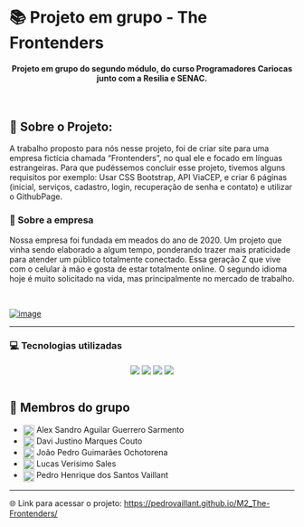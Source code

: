 # 📚 Projeto em grupo - The Frontenders
<div align="center" style="display: inline_block">

#### Projeto em grupo do segundo módulo, do curso Programadores Cariocas junto com a Resilia e SENAC.

</div>

<br>

## 📰 Sobre o Projeto:
A trabalho proposto para nós nesse projeto, foi de criar site para uma empresa fictícia chamada “Frontenders”, no qual ele e focado em línguas estrangeiras. Para que pudéssemos concluir esse projeto, tivemos alguns requisitos por exemplo: Usar CSS Bootstrap, API ViaCEP, e criar 6 páginas (inicial, serviços, cadastro, login, recuperação de senha e contato) e utilizar o GithubPage.

### 📖 Sobre a empresa
Nossa empresa foi fundada em meados do ano de 2020. Um projeto que vinha sendo elaborado a algum tempo, ponderando trazer mais praticidade para atender um público totalmente conectado. Essa geração Z que vive com o celular à mão e gosta de estar totalmente online. O segundo idioma hoje é muito solicitado na vida, mas principalmente no mercado de trabalho.

<br>

<a href="https://pedrovaillant.github.io/M2_The-Frontenders/">![image](https://user-images.githubusercontent.com/113939119/209416243-d0c61ef4-f09e-49b6-ad37-96d195490357.jpeg)<a>

---

### 💻 Tecnologias utilizadas
<div align="center" style="display: inline_block">
<img align="center" src="https://img.shields.io/static/v1?style=for-the-badge&message=HTML5&color=E34F26&logo=HTML5&logoColor=FFFFFF&label=">
<img align="center" src="https://img.shields.io/static/v1?style=for-the-badge&message=CSS3&color=1572B6&logo=CSS3&logoColor=FFFFFF&label=">
<img align="center" src="https://img.shields.io/badge/JavaScript-F7DF1E?style=for-the-badge&logo=javascript&logoColor=black">
<img align="center" src="https://img.shields.io/static/v1?style=for-the-badge&message=Bootstrap&color=7952B3&logo=Bootstrap&logoColor=FFFFFF&label=">
</div>

<br>

## 👥 Membros do grupo
* <a href="https://github.com/AlexProgramadorS"><img align="center" height="20" width="20" src="https://cdn.jsdelivr.net/gh/devicons/devicon/icons/github/github-original.svg"><a> Alex Sandro Aguilar Guerrero Sarmento
* <a href="https://github.com/DaviJust"><img align="center" height="20" width="20" src="https://cdn.jsdelivr.net/gh/devicons/devicon/icons/github/github-original.svg"><a> Davi Justino Marques Couto 
* <a href="https://github.com/JoaoOcho"><img align="center" height="20" width="20" src="https://cdn.jsdelivr.net/gh/devicons/devicon/icons/github/github-original.svg"><a> João Pedro Guimarães Ochotorena
* <a href="https://github.com/JoaoOcho"><img align="center" height="20" width="20" src="https://cdn.jsdelivr.net/gh/devicons/devicon/icons/github/github-original.svg"><a> Lucas Verisimo Sales
* <a href="https://github.com/PedroVaillant"><img align="center" height="20" width="20" src="https://cdn.jsdelivr.net/gh/devicons/devicon/icons/github/github-original.svg"><a> Pedro Henrique dos Santos Vaillant

---         
🌐 Link para acessar o projeto: https://pedrovaillant.github.io/M2_The-Frontenders/